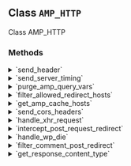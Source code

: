## Class `AMP_HTTP`

Class AMP_HTTP

### Methods
<details>
<summary>`send_header`</summary>

```php
static public send_header( $name, $value, $args = array() )
```

Send an HTTP response header.

This largely exists to facilitate unit testing but it also provides a better interface for sending headers.


</details>
<details>
<summary>`send_server_timing`</summary>

```php
static public send_server_timing( $name, $duration = null, $description = null )
```

Send Server-Timing header.

If WP_DEBUG is not enabled and an admin user (who can manage_options) is not logged-in, the Server-Header will not be sent.


</details>
<details>
<summary>`purge_amp_query_vars`</summary>

```php
static public purge_amp_query_vars()
```

Remove query vars that come in requests such as for amp-live-list.

WordPress should generally not respond differently to requests when these parameters are present. In some cases, when a query param such as __amp_source_origin is present then it would normally get included into pagination links generated by get_pagenum_link(). The validating sanitizer empties out links that contain this string as it matches the disallowed_value_regex. So by preemptively scrubbing any reference to these query vars we can ensure that WordPress won&#039;t end up referencing them in any way.


</details>
<details>
<summary>`filter_allowed_redirect_hosts`</summary>

```php
static public filter_allowed_redirect_hosts( $allowed_hosts )
```

Filter the allowed redirect hosts to include AMP caches.


</details>
<details>
<summary>`get_amp_cache_hosts`</summary>

```php
static public get_amp_cache_hosts()
```

Get list of AMP cache hosts (that is, CORS origins).


</details>
<details>
<summary>`send_cors_headers`</summary>

```php
static public send_cors_headers()
```

Send cors headers.

From the AMP docs: Restrict requests to source origins In all fetch requests, the AMP Runtime passes the &quot;__amp_source_origin&quot; query parameter, which contains the value of the source origin (for example, &quot;https://publisher1.com&quot;).
 To restrict requests to only source origins, check that the value of the &quot;__amp_source_origin&quot; parameter is within a set of the Publisher&#039;s own origins.
 Access-Control-Allow-Origin: &lt;origin&gt; This header is a W3 CORS Spec requirement, where origin refers to the requesting origin that was allowed via the CORS Origin request header (for example, &quot;https://&lt;publisher&#039;s subdomain&gt;.cdn.ampproject.org&quot;).
 Although the W3 CORS spec allows the value of * to be returned in the response, for improved security, you should:
 - If the Origin header is present, validate and echo the value of the Origin header. - If the Origin header isn&#039;t present, validate and echo the value of the &quot;__amp_source_origin&quot;.
 (Otherwise, no Access-Control-Allow-Origin header is sent.)
 AMP-Access-Control-Allow-Source-Origin: &lt;source-origin&gt; This header allows the specified source-origin to read the authorization response. The source-origin is the value specified and verified in the &quot;__amp_source_origin&quot; URL parameter (for example, &quot;https://publisher1.com&quot;).
 Access-Control-Expose-Headers: AMP-Access-Control-Allow-Source-Origin This header simply allows the CORS response to contain the AMP-Access-Control-Allow-Source-Origin header.


</details>
<details>
<summary>`handle_xhr_request`</summary>

```php
static public handle_xhr_request()
```

Hook into a POST form submissions, such as the comment form or some other form submission.


</details>
<details>
<summary>`intercept_post_request_redirect`</summary>

```php
static public intercept_post_request_redirect( $location )
```

Intercept the response to a POST request.


</details>
<details>
<summary>`handle_wp_die`</summary>

```php
static public handle_wp_die( $error, $title = '', $args = array() )
```

New error handler for AMP form submission.


</details>
<details>
<summary>`filter_comment_post_redirect`</summary>

```php
static public filter_comment_post_redirect( $url, $comment )
```

Handle comment_post_redirect to ensure page reload is done when comments_live_list is not supported, while sending back a success message when it is.


</details>
<details>
<summary>`get_response_content_type`</summary>

```php
static public get_response_content_type()
```

Get the Content-Type for the response.


</details>
